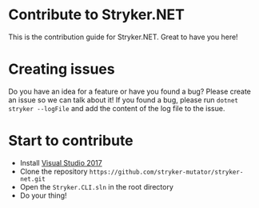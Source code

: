 # Contribute to Stryker.NET
This is the contribution guide for Stryker.NET. Great to have you here!

# Creating issues
Do you have an idea for a feature or have you found a bug? Please create an issue so we can talk about it!
If you found a bug, please run ```dotnet stryker --logFile``` and add the content of the log file to the issue.

# Start to contribute
- Install [Visual Studio 2017](https://www.visualstudio.com/downloads/)
- Clone the repository `https://github.com/stryker-mutator/stryker-net.git`
- Open the `Stryker.CLI.sln` in the root directory
- Do your thing!

